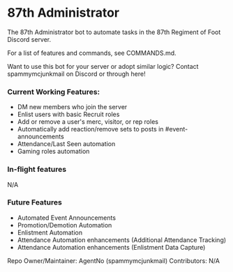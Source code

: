 # 87th Administrator
The 87th Administrator bot to automate tasks in the 87th Regiment of Foot Discord server.

For a list of features and commands, see COMMANDS.md.

Want to use this bot for your server or adopt similar logic? Contact spammymcjunkmail on Discord or through here!

### Current Working Features:
- DM new members who join the server
- Enlist users with basic Recruit roles
- Add or remove a user's merc, visitor, or rep roles
- Automatically add reaction/remove sets to posts in #event-announcements
- Attendance/Last Seen automation
- Gaming roles automation

### In-flight features
N/A

### Future Features
- Automated Event Announcements
- Promotion/Demotion Automation
- Enlistment Automation
- Attendance Automation enhancements (Additional Attendance Tracking)
- Attendance Automation enhancements (Enlistment Data Capture)

Repo Owner/Maintainer: AgentNo (spammymcjunkmail)
Contributors: N/A
